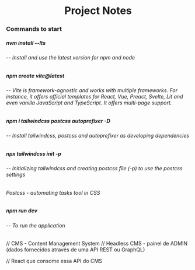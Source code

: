 <div align="center">
  <h1>Project Notes</h1>
</div>

<div align="left">
    <h3>Commands to start</h3>
    <h5>nvm install --lts</h5>
    <h6> -- Install and use the latest version for npm and node</h6>
    <h5>npm create vite@latest</h5>
    <h6> -- Vite is framework-agnostic and works with multiple frameworks. For instance, it offers official templates for React, Vue, Preact, Svelte, Lit and even vanilla JavaScript and TypeScript. It offers multi-page support.</h6>
    <h5>npm i tailwindcss postcss autoprefixer -D</h5>
    <h6> -- Install tailwindcss, postcss and autoprefixer as developing dependencies</h6>
    <h5>npx tailwindcss init -p</h5>
    <h6> -- Initializing tailwindcss and creating postcss file (-p) to use the postcss settings</h6>
    <h6>    Postcss - automating tasks tool in CSS</h6>
    <h5>npm run dev</h5>
    <h6> -- To run the application</h6>
    
</div>

// CMS - Content Management System
// Headless CMS - painel de ADMIN (dados fornecidos através de uma API REST ou GraphQL)

// React que consome essa API do CMS
